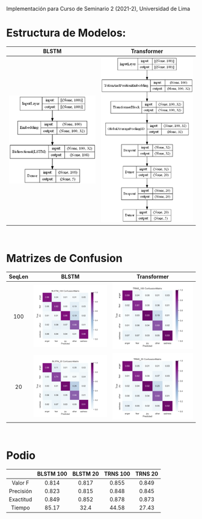 Implementación para Curso de Seminario 2 (2021-2), Universidad de Lima

# Estructura de Modelos:
|BLSTM|Transformer|
|:---:|:---------:|
|<img src="images\BLSTM_100_ModelPlot.png" alt="BLSTM Model" width="350"/>|<img src="images\TRNS_100_ModelPlot.png" alt="Transformer Model" width="350"/>|

<br>

# Matrizes de Confusion
|SeqLen|BLSTM|Transformer|
|:-----------------:|:---:|:---------:|
|100|<img src="images\BLSTM_100_ConfussionMatrix.png" alt="EDNLP Confussion Matrix" width="350"/>|<img src="images\TRNS_100_ConfussionMatrix.png" alt="TRNS Confussion Matrix" width="350"/>|
|20|<img src="images\BLSTM_20_ConfussionMatrix.png" alt="EDNLP Confussion Matrix" width="350"/>|<img src="images\TRNS_20_ConfussionMatrix.png" alt="TRNS Confussion Matrix" width="350"/>|

<!-- CSV to MD Table: https://www.convertcsv.com/csv-to-markdown.htm -->
<br>

# Podio
|         |BLSTM 100|BLSTM 20|TRNS 100|TRNS 20|
|:-------:|:-------:|:------:|:------:|:-----:|
| Valor F |  0.814  | 0.817  | 0.855  | 0.849 |
|Precisión|  0.823  | 0.815  | 0.848  | 0.845 |
|Exactitud|  0.849  | 0.852  | 0.878  | 0.873 |
| Tiempo  |  85.17  |  32.4  | 44.58  | 27.43 |